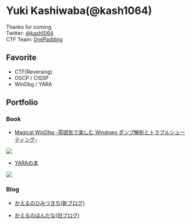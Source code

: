 # Yuki Kashiwaba(@kash1064)

Thanks for coming.    
Twitter: [@kash1064](https://twitter.com/kash1064)  
CTF Team: [0nePadding](https://ctftime.org/team/217710)

## Favorite

- CTF(Reversing)
- OSCP / CISSP
- WinDbg / YARA

## Portfolio

### Book

- [Magical WinDbg -雰囲気で楽しむ Windows ダンプ解析とトラブルシューティング-](https://techbookfest.org/product/bnaHM8sVz6AfEiF8jgpELj?productVariantID=bXvgf8g2KDpRRVJ9pBZJXH&utm_campaign=share&utm_medium=social&utm_source=twitter)

![](https://techbookfest.org/api/image/iq9hJabu7QRSxjTBmqgn8K.png?size=432)

- [YARAの本](https://www.amazon.co.jp/gp/product/B09KKMZ9X9?pf_rd_r=KEGSCN9GYZVT34ZKYN40&pf_rd_p=9527901b-e3cc-4501-a349-8831130ac3fb&pd_rd_r=9be09700-2cf3-49f4-ab97-76895b6a031f&pd_rd_w=Qrm5q&pd_rd_wg=MwECO&linkCode=sl1&tag=kashiwabayu0c-22&linkId=c1c3e001fb2e6848d82ef4a6f156c496&language=ja_JP&ref_=as_li_ss_tl)

![](https://m.media-amazon.com/images/I/51u-qJjzu9L._SY346_.jpg)

### Blog

- [かえるのひみつきち(新ブログ)](https://kashiwaba-yuki.com/)

- [かえるのほんだな(旧ブログ)](https://yukituna.com/)
